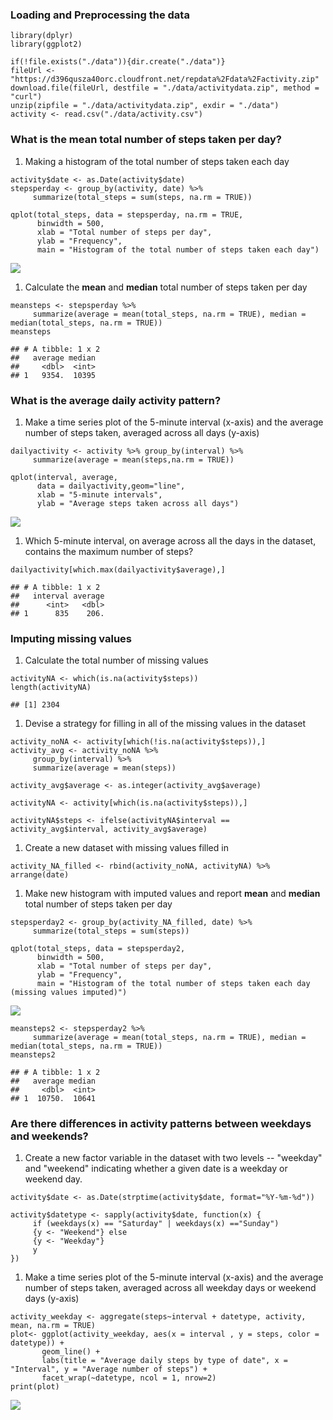 ### Loading and Preprocessing the data

    library(dplyr)
    library(ggplot2)

    if(!file.exists("./data")){dir.create("./data")}
    fileUrl <- "https://d396qusza40orc.cloudfront.net/repdata%2Fdata%2Factivity.zip"
    download.file(fileUrl, destfile = "./data/activitydata.zip", method = "curl")
    unzip(zipfile = "./data/activitydata.zip", exdir = "./data")
    activity <- read.csv("./data/activity.csv")

### What is the mean total number of steps taken per day?

1.  Making a histogram of the total number of steps taken each day

<!-- -->

    activity$date <- as.Date(activity$date)
    stepsperday <- group_by(activity, date) %>%
         summarize(total_steps = sum(steps, na.rm = TRUE))

    qplot(total_steps, data = stepsperday, na.rm = TRUE, 
          binwidth = 500, 
          xlab = "Total number of steps per day",
          ylab = "Frequency",
          main = "Histogram of the total number of steps taken each day")

![](PA1_template_files/figure-markdown_strict/steps%20per%20day-1.png)

1.  Calculate the **mean** and **median** total number of steps taken
    per day

<!-- -->

    meansteps <- stepsperday %>%
         summarize(average = mean(total_steps, na.rm = TRUE), median = median(total_steps, na.rm = TRUE))
    meansteps

    ## # A tibble: 1 x 2
    ##   average median
    ##     <dbl>  <int>
    ## 1   9354.  10395

### What is the average daily activity pattern?

1.  Make a time series plot of the 5-minute interval (x-axis) and the
    average number of steps taken, averaged across all days (y-axis)

<!-- -->

    dailyactivity <- activity %>% group_by(interval) %>% 
         summarize(average = mean(steps,na.rm = TRUE))

    qplot(interval, average,
          data = dailyactivity,geom="line",
          xlab = "5-minute intervals",
          ylab = "Average steps taken across all days")

![](PA1_template_files/figure-markdown_strict/daily%20activity%20pattern-1.png)

1.  Which 5-minute interval, on average across all the days in the
    dataset, contains the maximum number of steps?

<!-- -->

    dailyactivity[which.max(dailyactivity$average),]

    ## # A tibble: 1 x 2
    ##   interval average
    ##      <int>   <dbl>
    ## 1      835    206.

### Imputing missing values

1.  Calculate the total number of missing values

<!-- -->

    activityNA <- which(is.na(activity$steps))
    length(activityNA)

    ## [1] 2304

1.  Devise a strategy for filling in all of the missing values in the
    dataset

<!-- -->

    activity_noNA <- activity[which(!is.na(activity$steps)),]
    activity_avg <- activity_noNA %>%
         group_by(interval) %>%
         summarize(average = mean(steps))

    activity_avg$average <- as.integer(activity_avg$average)

    activityNA <- activity[which(is.na(activity$steps)),]

    activityNA$steps <- ifelse(activityNA$interval == activity_avg$interval, activity_avg$average)

1.  Create a new dataset with missing values filled in

<!-- -->

    activity_NA_filled <- rbind(activity_noNA, activityNA) %>% arrange(date)

1.  Make new histogram with imputed values and report **mean** and
    **median** total number of steps taken per day

<!-- -->

    stepsperday2 <- group_by(activity_NA_filled, date) %>%
         summarize(total_steps = sum(steps))

    qplot(total_steps, data = stepsperday2, 
          binwidth = 500, 
          xlab = "Total number of steps per day",
          ylab = "Frequency",
          main = "Histogram of the total number of steps taken each day (missing values imputed)")

![](PA1_template_files/figure-markdown_strict/non-NA%20histogram-1.png)

    meansteps2 <- stepsperday2 %>%
         summarize(average = mean(total_steps, na.rm = TRUE), median = median(total_steps, na.rm = TRUE))
    meansteps2

    ## # A tibble: 1 x 2
    ##   average median
    ##     <dbl>  <int>
    ## 1  10750.  10641

### Are there differences in activity patterns between weekdays and weekends?

1.  Create a new factor variable in the dataset with two levels --
    "weekday" and "weekend" indicating whether a given date is a weekday
    or weekend day.

<!-- -->

    activity$date <- as.Date(strptime(activity$date, format="%Y-%m-%d"))

    activity$datetype <- sapply(activity$date, function(x) {
         if (weekdays(x) == "Saturday" | weekdays(x) =="Sunday") 
         {y <- "Weekend"} else 
         {y <- "Weekday"}
         y
    })

1.  Make a time series plot of the 5-minute interval (x-axis) and the
    average number of steps taken, averaged across all weekday days or
    weekend days (y-axis)

<!-- -->

    activity_weekday <- aggregate(steps~interval + datetype, activity, mean, na.rm = TRUE)
    plot<- ggplot(activity_weekday, aes(x = interval , y = steps, color = datetype)) +
           geom_line() +
           labs(title = "Average daily steps by type of date", x = "Interval", y = "Average number of steps") +
           facet_wrap(~datetype, ncol = 1, nrow=2)
    print(plot)

![](PA1_template_files/figure-markdown_strict/weekday%20plot-1.png)
